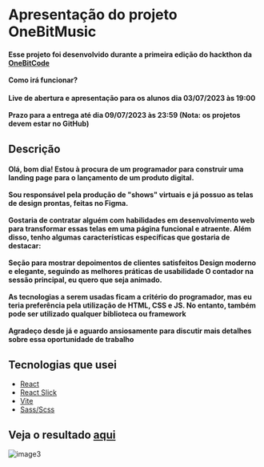 <h1>
    Apresentação do projeto OneBitMusic
</h1>
<div>
  <h4>
      Esse projeto foi desenvolvido durante a primeira edição do hackthon da <a href="https://github.com/OneBitCodeBlog" target="_blank">OneBitCode</a>
      <br>
      <br>
      Como irá funcionar?            
  </h4>
  <h4>
      Live de abertura e apresentação para os alunos dia 03/07/2023 às 19:00
      <br>
      <br>
      Prazo para a entrega até dia 09/07/2023 às 23:59 (Nota: os projetos devem estar no GitHub)
  </h4>
</div>
<div>
  <h2>
      Descrição           
  </h2>
  <h4>
      Olá, bom dia! Estou à procura de um programador para construir uma landing page para o lançamento de um produto digital.
      <br>
      <br>
      Sou responsável pela produção de "shows" virtuais e já possuo as telas de design prontas, feitas no Figma.
      <br>
      <br>
      Gostaria de contratar alguém com habilidades em desenvolvimento web para transformar essas telas em uma página funcional e atraente.
      Além disso, tenho algumas características específicas que gostaria de destacar:
      <br>
      <br>
      Seção para mostrar depoimentos de clientes satisfeitos
      Design moderno e elegante, seguindo as melhores práticas de usabilidade
      O contador na sessão principal, eu quero que seja animado.
      <br>
      <br>
      As tecnologias a serem usadas ficam a critério do programador, mas eu teria preferência pela utilização de HTML, CSS e JS. No entanto, também pode ser utilizado qualquer biblioteca ou framework
      <br>
      <br>
      Agradeço desde já e aguardo ansiosamente para discutir mais detalhes sobre essa oportunidade de trabalho
  </h4>
</div>
<h2>
    Tecnologias que usei
</h2>
<ul>
   <li>
      <a href="https://react.dev/">React</a>
   </li>
    <li>
      <a href="https://react-slick.neostack.com/">React Slick</a>
   </li>
   <li>
      <a href="https://vitejs.dev/">Vite</a>
   </li>
    <li>
      <a href="https://sass-lang.com/">Sass/Scss</a>
   </li>
</ul>


<h2>Veja o resultado <a href="https://onebitmusic.netlify.app/" target="_blank">aqui</a></h2>

![image3](https://github.com/fabricio-fn/OneBitMusic-2023/assets/116690430/d3d34207-9e90-458f-8b57-a489afa86db1)
